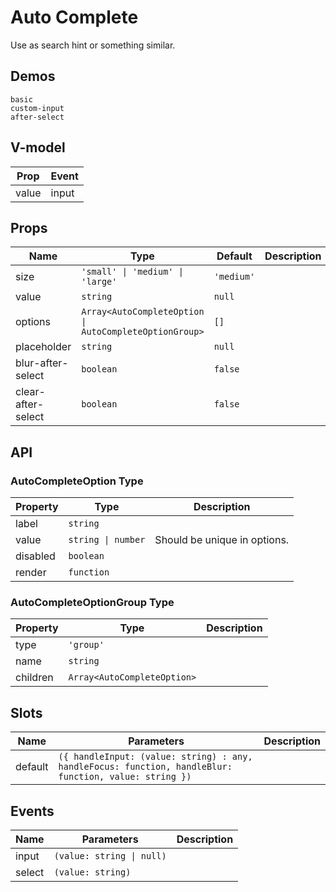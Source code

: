 # Auto Complete
Use as search hint or something similar.
## Demos
```demo
basic
custom-input
after-select
```
## V-model
|Prop|Event|
|-|-|
|value|input|

## Props
|Name|Type|Default|Description|
|-|-|-|-|
|size|`'small' \| 'medium' \| 'large'`|`'medium'`||
|value|`string`|`null`||
|options|`Array<AutoCompleteOption \| AutoCompleteOptionGroup>`|`[]`||
|placeholder|`string`|`null`||
|blur-after-select|`boolean`|`false`||
|clear-after-select|`boolean`|`false`||

## API
### AutoCompleteOption Type
|Property|Type|Description|
|-|-|-|
|label|`string`||
|value|`string \| number`|Should be unique in options.|
|disabled|`boolean`||
|render|`function`||

### AutoCompleteOptionGroup Type
|Property|Type|Description|
|-|-|-|
|type|`'group'`||
|name|`string`||
|children|`Array<AutoCompleteOption>`||

## Slots
|Name|Parameters|Description|
|-|-|-|
|default|`({ handleInput: (value: string) : any, handleFocus: function, handleBlur: function, value: string })`||

## Events
|Name|Parameters|Description|
|-|-|-|
|input|`(value: string \| null)`||
|select|`(value: string)`||
